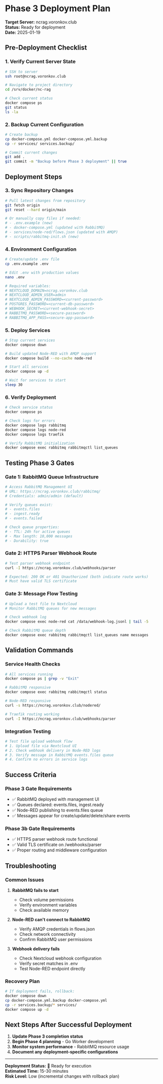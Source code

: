 # Phase 3 Deployment Plan

**Target Server:** ncrag.voronkov.club  
**Status:** Ready for deployment  
**Date:** 2025-01-19

## Pre-Deployment Checklist

### 1. Verify Current Server State
```bash
# SSH to server
ssh root@ncrag.voronkov.club

# Navigate to project directory
cd /srv/docker/nc-rag

# Check current status
docker compose ps
git status
ls -la
```

### 2. Backup Current Configuration
```bash
# Create backup
cp docker-compose.yml docker-compose.yml.backup
cp -r services/ services.backup/

# Commit current changes
git add .
git commit -m "Backup before Phase 3 deployment" || true
```

## Deployment Steps

### 3. Sync Repository Changes
```bash
# Pull latest changes from repository
git fetch origin
git reset --hard origin/main

# Or manually copy files if needed:
# - .env.example (new)
# - docker-compose.yml (updated with RabbitMQ)
# - services/node-red/flows.json (updated with AMQP)
# - scripts/rabbitmq-init.sh (new)
```

### 4. Environment Configuration
```bash
# Create/update .env file
cp .env.example .env

# Edit .env with production values
nano .env

# Required variables:
# NEXTCLOUD_DOMAIN=ncrag.voronkov.club
# NEXTCLOUD_ADMIN_USER=admin
# NEXTCLOUD_ADMIN_PASSWORD=<current-password>
# POSTGRES_PASSWORD=<current-db-password>
# WEBHOOK_SECRET=<current-webhook-secret>
# RABBITMQ_PASSWORD=<secure-password>
# RABBITMQ_APP_PASS=<secure-app-password>
```

### 5. Deploy Services
```bash
# Stop current services
docker compose down

# Build updated Node-RED with AMQP support
docker compose build --no-cache node-red

# Start all services
docker compose up -d

# Wait for services to start
sleep 30
```

### 6. Verify Deployment
```bash
# Check service status
docker compose ps

# Check logs for errors
docker compose logs rabbitmq
docker compose logs node-red
docker compose logs traefik

# Verify RabbitMQ initialization
docker compose exec rabbitmq rabbitmqctl list_queues
```

## Testing Phase 3 Gates

### Gate 1: RabbitMQ Queue Infrastructure
```bash
# Access RabbitMQ Management UI
# URL: https://ncrag.voronkov.club/rabbitmq/
# Credentials: admin/admin (default)

# Verify queues exist:
# - events.files
# - ingest.ready  
# - events.failed

# Check queue properties:
# - TTL: 24h for active queues
# - Max length: 10,000 messages
# - Durability: true
```

### Gate 2: HTTPS Parser Webhook Route
```bash
# Test parser webhook endpoint
curl -I https://ncrag.voronkov.club/webhooks/parser

# Expected: 200 OK or 401 Unauthorized (both indicate route works)
# Must have valid TLS certificate
```

### Gate 3: Message Flow Testing
```bash
# Upload a test file to Nextcloud
# Monitor RabbitMQ queues for new messages

# Check webhook log
docker compose exec node-red cat /data/webhook-log.jsonl | tail -5

# Check RabbitMQ queue depth
docker compose exec rabbitmq rabbitmqctl list_queues name messages
```

## Validation Commands

### Service Health Checks
```bash
# All services running
docker compose ps | grep -v "Exit"

# RabbitMQ responsive
docker compose exec rabbitmq rabbitmqctl status

# Node-RED responsive  
curl -s https://ncrag.voronkov.club/nodered/

# Traefik routing working
curl -I https://ncrag.voronkov.club/webhooks/parser
```

### Integration Testing
```bash
# Test file upload webhook flow
# 1. Upload file via Nextcloud UI
# 2. Check webhook delivery in Node-RED logs
# 3. Verify message in RabbitMQ events.files queue
# 4. Confirm no errors in service logs
```

## Success Criteria

### Phase 3 Gate Requirements
- ✅ RabbitMQ deployed with management UI
- ✅ Queues declared: events.files, ingest.ready  
- ✅ Node-RED publishing to events.files queue
- ✅ Messages appear for create/update/delete/share events

### Phase 3b Gate Requirements  
- ✅ HTTPS parser webhook route functional
- ✅ Valid TLS certificate on /webhooks/parser
- ✅ Proper routing and middleware configuration

## Troubleshooting

### Common Issues
1. **RabbitMQ fails to start**
   - Check volume permissions
   - Verify environment variables
   - Check available memory

2. **Node-RED can't connect to RabbitMQ**
   - Verify AMQP credentials in flows.json
   - Check network connectivity
   - Confirm RabbitMQ user permissions

3. **Webhook delivery fails**
   - Check Nextcloud webhook configuration
   - Verify secret matches in .env
   - Test Node-RED endpoint directly

### Recovery Plan
```bash
# If deployment fails, rollback:
docker compose down
cp docker-compose.yml.backup docker-compose.yml
cp -r services.backup/* services/
docker compose up -d
```

## Next Steps After Successful Deployment

1. **Update Phase 3 completion status**
2. **Begin Phase 4 planning** - Go Worker development
3. **Monitor system performance** - RabbitMQ resource usage
4. **Document any deployment-specific configurations**

---

**Deployment Status:** 🚀 Ready for execution  
**Estimated Time:** 15-30 minutes  
**Risk Level:** Low (incremental changes with rollback plan)